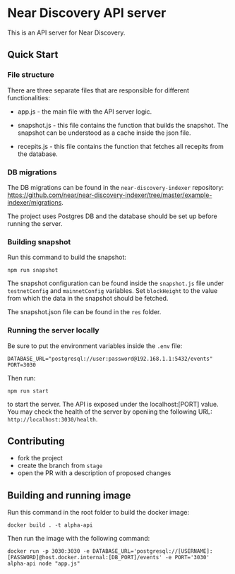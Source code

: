 # Near Discovery API server

This is an API server for Near Discovery.

## Quick Start

### File structure

There are three separate files that are responsible for different functionalities:

* app.js - the main file with the API server logic.

* snapshot.js - this file contains the function that builds the snapshot. The snapshot can be understood as a cache inside the json file. 

* recepits.js - this file contains the function that fetches all recepits from the database.

### DB migrations

The DB migrations can be found in the `near-discovery-indexer` repository: https://github.com/near/near-discovery-indexer/tree/master/example-indexer/migrations.

The project uses Postgres DB and the database should be set up before running the server.

### Building snapshot

Run this command to build the snapshot:

`npm run snapshot`

The snapshot configuration can be found inside the `snapshot.js` file under `testnetConfig` and `mainnetConfig` variables. Set `blockHeight` to the value from which the data in the snapshot should be fetched.

The snapshot.json file can be found in the `res` folder.

### Running the server locally

Be sure to put the environment variables inside the `.env` file:

`DATABASE_URL="postgresql://user:password@192.168.1.1:5432/events"`
`PORT=3030`

Then run:

`npm run start`

to start the server. The API is exposed under the localhost:[PORT] value. You may check the health of the server by openiing the following URL: `http://localhost:3030/health`.

## Contributing

* fork the project
* create the branch from `stage`
* open the PR with a description of proposed changes

## Building and running image

Run this command in the root folder to build the docker image:

`docker build . -t alpha-api`

Then run the image with the following command:

`docker run -p 3030:3030 -e DATABASE_URL='postgresql://[USERNAME]:[PASSWORD]@host.docker.internal:[DB_PORT]/events' -e PORT='3030' alpha-api node "app.js"`